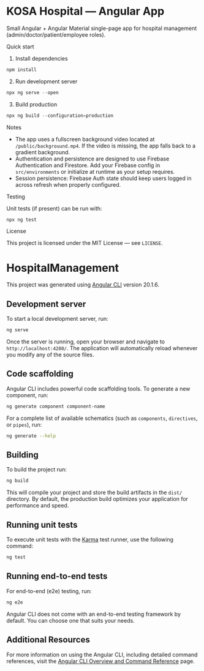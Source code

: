 # KOSA Hospital — Angular App

Small Angular + Angular Material single-page app for hospital management (admin/doctor/patient/employee roles).

Quick start

1. Install dependencies

```powershell
npm install
```

2. Run development server

```powershell
npx ng serve --open
```

3. Build production

```powershell
npx ng build --configuration=production
```

Notes

- The app uses a fullscreen background video located at `/public/backgrouund.mp4`. If the video is missing, the app falls back to a gradient background.
- Authentication and persistence are designed to use Firebase Authentication and Firestore. Add your Firebase config in `src/environments` or initialize at runtime as your setup requires.
- Session persistence: Firebase Auth state should keep users logged in across refresh when properly configured.

Testing

Unit tests (if present) can be run with:

```powershell
npx ng test
```

License

This project is licensed under the MIT License — see `LICENSE`.
# HospitalManagement

This project was generated using [Angular CLI](https://github.com/angular/angular-cli) version 20.1.6.

## Development server

To start a local development server, run:

```bash
ng serve
```

Once the server is running, open your browser and navigate to `http://localhost:4200/`. The application will automatically reload whenever you modify any of the source files.

## Code scaffolding

Angular CLI includes powerful code scaffolding tools. To generate a new component, run:

```bash
ng generate component component-name
```

For a complete list of available schematics (such as `components`, `directives`, or `pipes`), run:

```bash
ng generate --help
```

## Building

To build the project run:

```bash
ng build
```

This will compile your project and store the build artifacts in the `dist/` directory. By default, the production build optimizes your application for performance and speed.

## Running unit tests

To execute unit tests with the [Karma](https://karma-runner.github.io) test runner, use the following command:

```bash
ng test
```

## Running end-to-end tests

For end-to-end (e2e) testing, run:

```bash
ng e2e
```

Angular CLI does not come with an end-to-end testing framework by default. You can choose one that suits your needs.

## Additional Resources

For more information on using the Angular CLI, including detailed command references, visit the [Angular CLI Overview and Command Reference](https://angular.dev/tools/cli) page.
